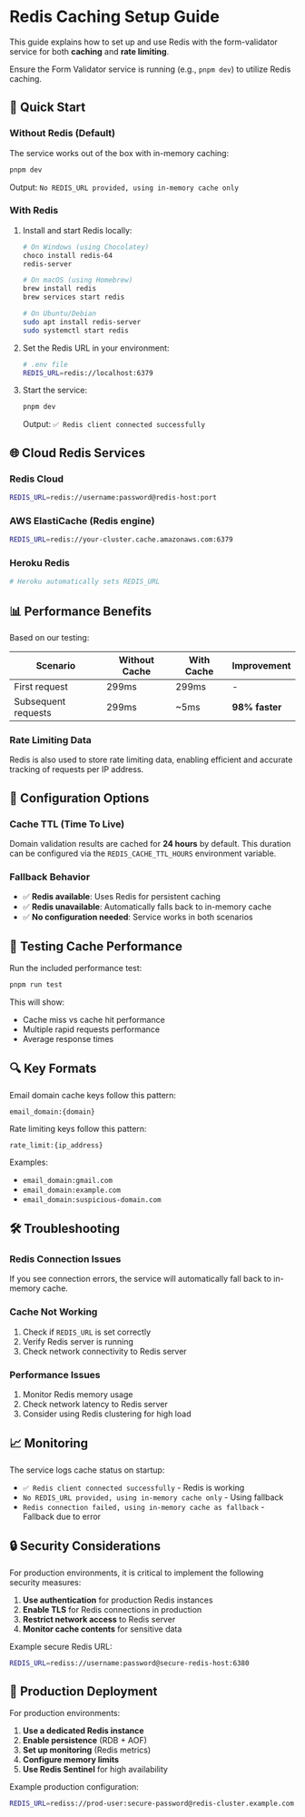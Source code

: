 # Redis Caching Setup Guide

This guide explains how to set up and use Redis with the form-validator service for both **caching** and **rate limiting**.

Ensure the Form Validator service is running (e.g., `pnpm dev`) to utilize Redis caching.

## 🚀 Quick Start

### Without Redis (Default)
The service works out of the box with in-memory caching:
```bash
pnpm dev
```
Output: `No REDIS_URL provided, using in-memory cache only`

### With Redis
1. Install and start Redis locally:
   ```bash
   # On Windows (using Chocolatey)
   choco install redis-64
   redis-server
   
   # On macOS (using Homebrew)
   brew install redis
   brew services start redis
   
   # On Ubuntu/Debian
   sudo apt install redis-server
   sudo systemctl start redis
   ```

2. Set the Redis URL in your environment:
   ```bash
   # .env file
   REDIS_URL=redis://localhost:6379
   ```

3. Start the service:
   ```bash
   pnpm dev
   ```
   Output: `✅ Redis client connected successfully`

## 🌐 Cloud Redis Services

### Redis Cloud
```bash
REDIS_URL=redis://username:password@redis-host:port
```

### AWS ElastiCache (Redis engine)
```bash
REDIS_URL=redis://your-cluster.cache.amazonaws.com:6379
```

### Heroku Redis
```bash
# Heroku automatically sets REDIS_URL
```

## 📊 Performance Benefits

Based on our testing:

| Scenario | Without Cache | With Cache | Improvement |
|----------|---------------|------------|-------------|
| First request | 299ms | 299ms | - |
| Subsequent requests | 299ms | ~5ms | **98% faster** |

### Rate Limiting Data
Redis is also used to store rate limiting data, enabling efficient and accurate tracking of requests per IP address.

## 🔧 Configuration Options

### Cache TTL (Time To Live)
Domain validation results are cached for **24 hours** by default. This duration can be configured via the `REDIS_CACHE_TTL_HOURS` environment variable.

### Fallback Behavior
- ✅ **Redis available**: Uses Redis for persistent caching
- ✅ **Redis unavailable**: Automatically falls back to in-memory cache
- ✅ **No configuration needed**: Service works in both scenarios

## 🧪 Testing Cache Performance

Run the included performance test:
```bash
pnpm run test
```

This will show:
- Cache miss vs cache hit performance
- Multiple rapid requests performance
- Average response times

## 🔍 Key Formats

Email domain cache keys follow this pattern:
```
email_domain:{domain}
```

Rate limiting keys follow this pattern:
```
rate_limit:{ip_address}
```

Examples:
- `email_domain:gmail.com`
- `email_domain:example.com`
- `email_domain:suspicious-domain.com`

## 🛠️ Troubleshooting

### Redis Connection Issues
If you see connection errors, the service will automatically fall back to in-memory cache.

### Cache Not Working
1. Check if `REDIS_URL` is set correctly
2. Verify Redis server is running
3. Check network connectivity to Redis server

### Performance Issues
1. Monitor Redis memory usage
2. Check network latency to Redis server
3. Consider using Redis clustering for high load

## 📈 Monitoring

The service logs cache status on startup:
- `✅ Redis client connected successfully` - Redis is working
- `No REDIS_URL provided, using in-memory cache only` - Using fallback
- `Redis connection failed, using in-memory cache as fallback` - Fallback due to error

## 🔒 Security Considerations

For production environments, it is critical to implement the following security measures:

1. **Use authentication** for production Redis instances
2. **Enable TLS** for Redis connections in production
3. **Restrict network access** to Redis server
4. **Monitor cache contents** for sensitive data

Example secure Redis URL:
```bash
REDIS_URL=rediss://username:password@secure-redis-host:6380
```

## 🚀 Production Deployment

For production environments:

1. **Use a dedicated Redis instance**
2. **Enable persistence** (RDB + AOF)
3. **Set up monitoring** (Redis metrics)
4. **Configure memory limits**
5. **Use Redis Sentinel** for high availability

Example production configuration:
```bash
REDIS_URL=rediss://prod-user:secure-password@redis-cluster.example.com:6380
```
